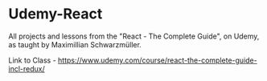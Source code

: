 # Udemy-React
All projects and lessons from the "React - The Complete Guide", on Udemy, as taught by Maximillian Schwarzmüller.

Link to Class - https://www.udemy.com/course/react-the-complete-guide-incl-redux/
